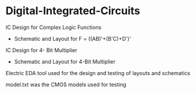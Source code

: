 # Digital-Integrated-Circuits

IC Design for Complex Logic Functions
- Schematic and Layout for F = ((AB)'+(B'C)+D')'

IC Design for 4- Bit Multiplier
- Schematic and Layout for 4-Bit Multiplier

Electric EDA tool used for the design and testing of layouts and schematics 

model.txt was the CMOS models used for testing 

